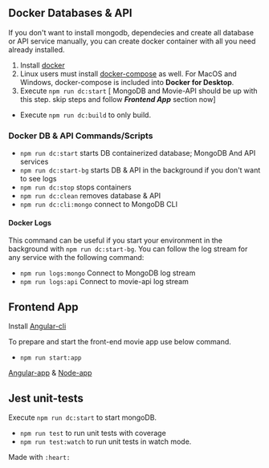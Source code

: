 ## Docker Databases & API

If you don't want to install mongodb, dependecies and create all database or API service manually, you can create docker container with all you need already installed.

1. Install [docker](https://www.docker.com/get-started)
2. Linux users must install [docker-compose](https://docs.docker.com/compose/install/) as well. For MacOS and Windows, docker-compose is included into **Docker for Desktop**.
3. Execute `npm run dc:start` [ MongoDB and Movie-API should be up with this step. skip steps and follow ***Frontend App*** section now]
- Execute `npm run dc:build` to only build.

### Docker DB & API Commands/Scripts

- `npm run dc:start` starts DB containerized database; MongoDB And API services
- `npm run dc:start-bg` starts DB & API in the background if you don't want to see logs
- `npm run dc:stop` stops containers
- `npm run dc:clean` removes database & API
- `npm run dc:cli:mongo` connect to MongoDB CLI

#### Docker Logs

This command can be useful if you start your environment in the background with `npm run dc:start-bg`. You can follow the log stream for any service with the following command:

- `npm run logs:mongo` Connect to MongoDB log stream
- `npm run logs:api` Connect to movie-api log stream

## Frontend App
Install [Angular-cli](https://angular.io/cli#installing-angular-cli)

To prepare and start the front-end movie app use below command.
- `npm run start:app`

[Angular-app](http://localhost:4200) & [Node-app](http://localhost:3000/movies)

## Jest unit-tests
Execute `npm run dc:start` to start mongoDB.
- `npm run test` to run unit tests with coverage
- `npm run test:watch` to run unit tests in watch mode.

Made with `:heart:`